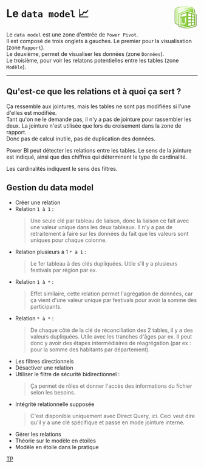 # **Le `data model` 📈**  <a href="../"><img align="right" src="../assets/powerPivot.png" alt="Power Pivot" height="64px"></a>

Le `data model` est une zone d'entrée de `Power Pivot`.  
Il est composé de trois onglets à gauches. Le premier pour la visualisation (zone `Rapport`).  
Le deuxième, permet de visualiser les données (zone `Données`).  
Le troisième, pour voir les relatons potentielles entre les tables (zone `Modèle`).  

___
## **Qu'est-ce que les relations et à quoi ça sert ?**

Ça ressemble aux jointures, mais les tables ne sont pas modifiées si l'une d'elles est modifiée.  
Tant qu'on ne le demande pas, il n'y a pas de jointure pour rassembler les deux. La jointure n'est utilisée que lors du croisement dans la zone de rapport.  
Donc pas de calcul inutile, pas de duplication des données.  

Power BI peut détecter les relations entre les tables. Le sens de la jointure est indiqué, ainsi que des chiffres qui déterminent le type de cardinalité.  

Les cardinalités indiquent le sens des filtres.

## **Gestion du data model**

* Créer une relation
* Relation `1 à 1` :  
  >Une seule clé par tableau de liaison, donc la liaison ce fait avec une valeur unique dans les deux tableaux. Il n'y a pas de retraitement à faire sur les données du fait que les valeurs sont uniques pour chaque colonne.
* Relation plusieurs à 1 `* à 1` :  
  >Le 1er tableau à des clés dupliquées. Utile s'il y a plusieurs festivals par région par ex.
* Relation `1 à *` :  
  >Effet similaire, cette relation permet l'agrégation de données, car ça vient d'une valeur unique par festivals pour avoir la somme des participants.
* Relation `* à *` :  
  >De chaque côté de la clé de réconciliation des 2 tables, il y a des valeurs dupliquées. Utile avec les tranches d'âges par ex. Il peut donc y avoir des étapes intermédiaires de réagrégation (par ex : pour la somme des habitants par département).
* Les filtres directionnels
* Désactiver une relation
* Utiliser le filtre de sécurité bidirectionnel :
  > Ça permet de rôles et donner l'accès des informations du fichier selon les besoins.
* Intégrité relationnelle supposée
  > C'est disponible uniquement avec Direct Query, ici. Ceci veut dire qu'il y a une clé spécifique et passe en mode jointure interne.
* Gérer les relations
* Théorie sur le modèle en étoiles
* Modèle en étoile dans le pratique

[TP](tp)